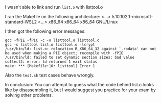 I wasn't able to link and run `list.o` with listtool.o 

I ran the Makefile on the following architecture: <...> 5.10.102.1-microsoft-standard-WSL2 <...> x86_64 x86_64 x86_64 GNU/Linux

I then got the following error messages:
```
gcc -fPIE -fPIC -c -o listtool.o listtool.c 
gcc -o listtool list.o listtool.o -lcrypt
/usr/bin/ld: list.o: relocation R_X86_64_32 against `.rodata' can not be used when making a PIE object; recompile with -fPIE
/usr/bin/ld: failed to set dynamic section sizes: bad value
collect2: error: ld returned 1 exit status
make: *** [Makefile:10: listtool] Error 1
```

Also the `test.sh` test cases behave wrongly.

In conclusion: You can attempt to guess what the code behind list.o looks like by disassembling it, but I would suggest you practice for your exam by solving other problems.